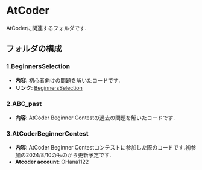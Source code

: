 # AtCoder

AtCoderに関連するフォルダです.

## フォルダの構成

### 1.BeginnersSelection
- **内容**: 初心者向けの問題を解いたコードです.
- **リンク**: [BeginnersSelection](https://atcoder.jp/contests/abs)

### 2.ABC_past
- **内容**: AtCoder Beginner Contestの過去の問題を解いたコードです.

### 3.AtCoderBeginnerContest
- **内容**: AtCoder Beginner Contestコンテストに参加した際のコードです.初参加の2024/8/10のものから更新予定です.
- **Atcoder account**: OHana1122

